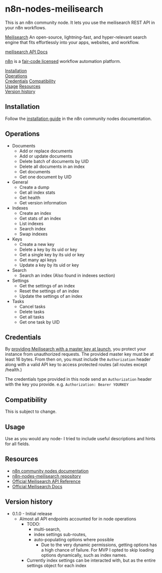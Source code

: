 # n8n-nodes-meilisearch

This is an n8n community node. It lets you use the meilisearch REST API in your n8n workflows.

[Meilisearch](https://meilisearch.com) 
An open-source, lightning-fast, and hyper-relevant search engine that fits effortlessly into your apps, websites, and workflow.

[meilisearch API Docs](https://docs.meilisearch.com/reference/api/overview.html)

[n8n](https://n8n.io/) is a [fair-code licensed](https://docs.n8n.io/reference/license/) workflow automation platform.

[Installation](#installation)  
[Operations](#operations)  
[Credentials](#credentials)
[Compatibility](#compatibility)  
[Usage](#usage) 
[Resources](#resources)  
[Version history](#version-history) 

## Installation

Follow the [installation guide](https://docs.n8n.io/integrations/community-nodes/installation/) in the n8n community nodes documentation.

## Operations

-  Documents
   -  Add or replace documents
   -  Add or update documents
   -  Delete batch of documents by UID
   -  Delete all documents in an index
   -  Get documents
   -  Get one document by UID
-  General
   -  Create a dump
   -  Get all index stats
   -  Get health
   -  Get version information
-  Indexes
   -  Create an index
   -  Get stats of an index
   -  List indexes
   -  Search index
   -  Swap indexes
-  Keys
   -  Create a new key
   -  Delete a key by its uid or key
   -  Get a single key by its uid or key
   -  Get many api keys
   -  Update a key by its uid or key
-  Search
   -  Search an index (Also found in indexes section)
-  Settings
   -  Get the settings of an index
   -  Reset the settings of an index
   -  Update the settings of an index
-  Tasks
   -  Cancel tasks
   -  Delete tasks
   -  Get all tasks
   -  Get one task by UID

## Credentials

By [providing Meilisearch with a master key at launch](https://docs.meilisearch.com/learn/security/master_api_keys.html#protecting-a-meilisearch-instance), you protect your instance from unauthorized requests. The provided master key must be at least 16 bytes. From then on, you must include the `Authorization` header along with a valid API key to access protected routes (all routes except /health.)

The credentials type provided in this node send an `Authorization` header with the key you provide. e.g. `Authorization: Bearer YOURKEY`

## Compatibility

This is subject to change.

## Usage

Use as you would any node- I tried to include useful descriptions and hints for all fields.

## Resources

* [n8n community nodes documentation](https://docs.n8n.io/integrations/community-nodes/)
* [n8n-nodes-meilisearch repository](https://github.com/Bwilliamson55/n8n-nodes-meilisearch)
* [Official Meilisearch API Reference](https://www.meilisearch.com/docs/reference/api/overview)
* [Official Meilisearch Docs](https://www.meilisearch.com/docs/learn/what_is_meilisearch/overview)

## Version history

- 0.1.0 - Initial release
  - Almost all API endpoints accounted for in node operations
    - TODO: 
      - multi-search, 
      - index settings sub-routes, 
      - auto-populating options where possible
        - Due to the very dynamic permissions, getting options has a high chance of failure. For MVP I opted to skip loading options dynamically, such as index names. 
    - Currently index settings can be interacted with, but as the entire settings object for each index
